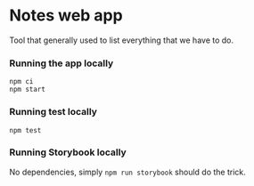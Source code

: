 # Notes web app

Tool that generally used to list everything that we have to do.

### Running the app locally

```
npm ci
npm start
```

### Running test locally

```
npm test
```

### Running Storybook locally

No dependencies, simply `npm run storybook` should do the trick.
